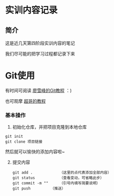 # 实训内容记录

## 简介

这是近几天第四阶段实训内容的笔记

我们尽可能的把学习过程都记录下来



# Git使用

有时间可阅读 [廖雪峰的Git教程](https://www.liaoxuefeng.com/wiki/896043488029600) ：)

也可观摩 [超哥的教程](https://github.com/xiexingchao98/jxau-iot-training-note-2019/blob/master/pages/upload-local-code-to-github.adoc)

### 基本操作

1. 初始化仓库，并把项目克隆到本地仓库

```
git init 
git clone 项目链接
```

然后就可以愉快的添加内容啦~

2. 提交内容

   ```
   git add . 			（这里的点代表添加全部内容）
   git status			（查看变动，可省略此步）
   git commit -m ""     （引号内填写简要说明）
   git push			（推送）
   ```

